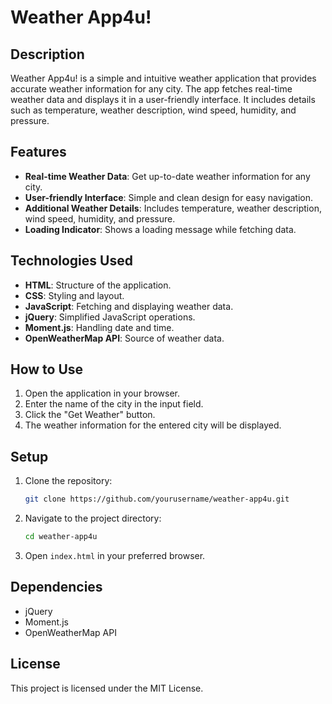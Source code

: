 # Weather App4u!

## Description
Weather App4u! is a simple and intuitive weather application that provides accurate weather information for any city. The app fetches real-time weather data and displays it in a user-friendly interface. It includes details such as temperature, weather description, wind speed, humidity, and pressure.

## Features
- **Real-time Weather Data**: Get up-to-date weather information for any city.
- **User-friendly Interface**: Simple and clean design for easy navigation.
- **Additional Weather Details**: Includes temperature, weather description, wind speed, humidity, and pressure.
- **Loading Indicator**: Shows a loading message while fetching data.

## Technologies Used
- **HTML**: Structure of the application.
- **CSS**: Styling and layout.
- **JavaScript**: Fetching and displaying weather data.
- **jQuery**: Simplified JavaScript operations.
- **Moment.js**: Handling date and time.
- **OpenWeatherMap API**: Source of weather data.

## How to Use
1. Open the application in your browser.
2. Enter the name of the city in the input field.
3. Click the "Get Weather" button.
4. The weather information for the entered city will be displayed.

## Setup
1. Clone the repository:
    ```sh
    git clone https://github.com/yourusername/weather-app4u.git
    ```
2. Navigate to the project directory:
    ```sh
    cd weather-app4u
    ```
3. Open `index.html` in your preferred browser.

## Dependencies
- jQuery
- Moment.js
- OpenWeatherMap API

## License
This project is licensed under the MIT License.
